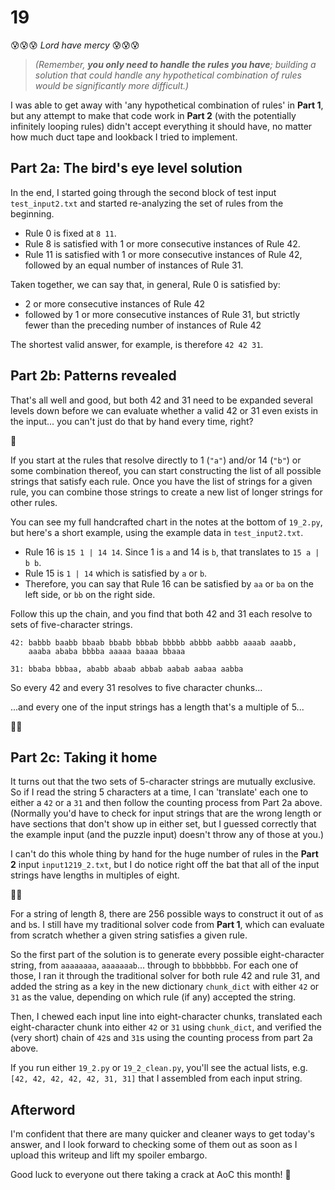 # 19

&#x1F630;&#x1F630;&#x1F630; *Lord have mercy* &#x1F630;&#x1F630;&#x1F630;

> _(Remember, **you only need to handle the rules you have**; building a solution that could handle any hypothetical combination of rules would be significantly more difficult.)_

I was able to get away with 'any hypothetical combination of rules' in **Part 1**, but any attempt to make that code work in **Part 2** (with the potentially infinitely looping rules) didn't accept everything it should have, no matter how much duct tape and lookback I tried to implement.

## Part 2a: The bird's eye level solution

In the end, I started going through the second block of test input `test_input2.txt` and started re-analyzing the set of rules from the beginning.

* Rule 0 is fixed at `8 11`.
* Rule 8 is satisfied with 1 or more consecutive instances of Rule 42.
* Rule 11 is satisfied with 1 or more consecutive instances of Rule 42, followed by an equal number of instances of Rule 31.

Taken together, we can say that, in general, Rule 0 is satisfied by:
* 2 or more consecutive instances of Rule 42
* followed by 1 or more consecutive instances of Rule 31, but strictly fewer than the preceding number of instances of Rule 42

The shortest valid answer, for example, is therefore `42 42 31`.

## Part 2b: Patterns revealed

That's all well and good, but both 42 and 31 need to be expanded several levels down before we can evaluate whether a valid 42 or 31 even exists in the input... you can't just do that by hand every time, right?

&#x1F914;

If you start at the rules that resolve directly to 1 (`"a"`) and/or 14 (`"b"`) or some combination thereof, you can start constructing the list of all possible strings that satisfy each rule.  Once you have the list of strings for a given rule, you can combine those strings to create a new list of longer strings for other rules.

You can see my full handcrafted chart in the notes at the bottom of `19_2.py`, but here's a short example, using the example data in `test_input2.txt`.

* Rule 16 is `15 1 | 14 14`.  Since 1 is `a` and 14 is `b`, that translates to `15 a | b b`.
* Rule 15 is `1 | 14` which is satisfied by `a` or `b`.
* Therefore, you can say that Rule 16 can be satisfied by `aa` or `ba` on the left side, or `bb` on the right side.

Follow this up the chain, and you find that both 42 and 31 each resolve to sets of five-character strings.

```
42: babbb baabb bbaab bbabb bbbab bbbbb abbbb aabbb aaaab aaabb,
    aaaba ababa bbbba aaaaa baaaa bbaaa

31: bbaba bbbaa, ababb abaab abbab aabab aabaa aabba
```

So every 42 and every 31 resolves to five character chunks...

...and every one of the input strings has a length that's a multiple of 5...

&#x1F914;&#x1F914;

## Part 2c: Taking it home

It turns out that the two sets of 5-character strings are mutually exclusive.  So if I read the string 5 characters at a time, I can 'translate' each one to either a `42` or a `31` and then follow the counting process from Part 2a above.  (Normally you'd have to check for input strings that are the wrong length or have sections that don't show up in either set, but I guessed correctly that the example input (and the puzzle input) doesn't throw any of those at you.)

I can't do this whole thing by hand for the huge number of rules in the **Part 2** input `input1219_2.txt`, but I do notice right off the bat that all of the input strings have lengths in multiples of eight.

&#x1F914;&#x1F62E;

For a string of length 8, there are 256 possible ways to construct it out of `a`s and `b`s.  I still have my traditional solver code from **Part 1**, which can evaluate from scratch whether a given string satisfies a given rule.

So the first part of the solution is to generate every possible eight-character string, from `aaaaaaaa`, `aaaaaaab`... through to `bbbbbbbb`.  For each one of those, I ran it through the traditional solver for both rule 42 and rule 31, and added the string as a key in the new dictionary `chunk_dict` with either `42` or `31` as the value, depending on which rule (if any) accepted the string.

Then, I chewed each input line into eight-character chunks, translated each eight-character chunk into either `42` or `31` using `chunk_dict`, and verified the (very short) chain of `42`s and `31`s using the counting process from part 2a above.

If you run either `19_2.py` or `19_2_clean.py`, you'll see the actual lists, e.g. `[42, 42, 42, 42, 42, 31, 31]` that I assembled from each input string.

## Afterword

I'm confident that there are many quicker and cleaner ways to get today's answer, and I look forward to checking some of them out as soon as I upload this writeup and lift my spoiler embargo.

Good luck to everyone out there taking a crack at AoC this month! &#x1F44B;